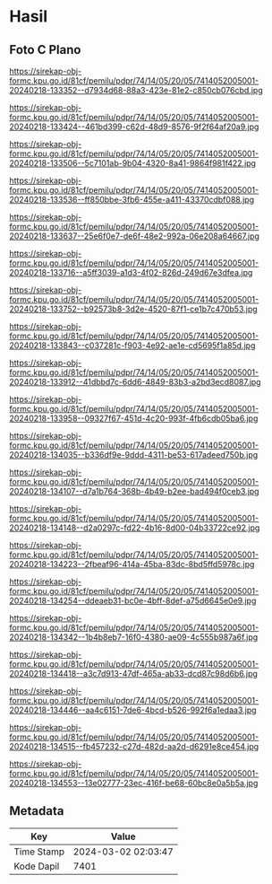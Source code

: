 # Hasil

## Foto C Plano

https://sirekap-obj-formc.kpu.go.id/81cf/pemilu/pdpr/74/14/05/20/05/7414052005001-20240218-133352--d7934d68-88a3-423e-81e2-c850cb076cbd.jpg

https://sirekap-obj-formc.kpu.go.id/81cf/pemilu/pdpr/74/14/05/20/05/7414052005001-20240218-133424--461bd399-c62d-48d9-8576-9f2f64af20a9.jpg

https://sirekap-obj-formc.kpu.go.id/81cf/pemilu/pdpr/74/14/05/20/05/7414052005001-20240218-133506--5c7101ab-9b04-4320-8a41-9864f981f422.jpg

https://sirekap-obj-formc.kpu.go.id/81cf/pemilu/pdpr/74/14/05/20/05/7414052005001-20240218-133536--ff850bbe-3fb6-455e-a411-43370cdbf088.jpg

https://sirekap-obj-formc.kpu.go.id/81cf/pemilu/pdpr/74/14/05/20/05/7414052005001-20240218-133637--25e6f0e7-de6f-48e2-992a-06e208a64667.jpg

https://sirekap-obj-formc.kpu.go.id/81cf/pemilu/pdpr/74/14/05/20/05/7414052005001-20240218-133716--a5ff3039-a1d3-4f02-826d-249d67e3dfea.jpg

https://sirekap-obj-formc.kpu.go.id/81cf/pemilu/pdpr/74/14/05/20/05/7414052005001-20240218-133752--b92573b8-3d2e-4520-87f1-ce1b7c470b53.jpg

https://sirekap-obj-formc.kpu.go.id/81cf/pemilu/pdpr/74/14/05/20/05/7414052005001-20240218-133843--c037281c-f903-4e92-ae1e-cd5695f1a85d.jpg

https://sirekap-obj-formc.kpu.go.id/81cf/pemilu/pdpr/74/14/05/20/05/7414052005001-20240218-133912--41dbbd7c-6dd6-4849-83b3-a2bd3ecd8087.jpg

https://sirekap-obj-formc.kpu.go.id/81cf/pemilu/pdpr/74/14/05/20/05/7414052005001-20240218-133958--09327f67-451d-4c20-993f-4fb6cdb05ba6.jpg

https://sirekap-obj-formc.kpu.go.id/81cf/pemilu/pdpr/74/14/05/20/05/7414052005001-20240218-134035--b336df9e-9ddd-4311-be53-617adeed750b.jpg

https://sirekap-obj-formc.kpu.go.id/81cf/pemilu/pdpr/74/14/05/20/05/7414052005001-20240218-134107--d7a1b764-368b-4b49-b2ee-bad494f0ceb3.jpg

https://sirekap-obj-formc.kpu.go.id/81cf/pemilu/pdpr/74/14/05/20/05/7414052005001-20240218-134148--d2a0297c-fd22-4b16-8d00-04b33722ce92.jpg

https://sirekap-obj-formc.kpu.go.id/81cf/pemilu/pdpr/74/14/05/20/05/7414052005001-20240218-134223--2fbeaf96-414a-45ba-83dc-8bd5ffd5978c.jpg

https://sirekap-obj-formc.kpu.go.id/81cf/pemilu/pdpr/74/14/05/20/05/7414052005001-20240218-134254--ddeaeb31-bc0e-4bff-8def-a75d6645e0e9.jpg

https://sirekap-obj-formc.kpu.go.id/81cf/pemilu/pdpr/74/14/05/20/05/7414052005001-20240218-134342--1b4b8eb7-16f0-4380-ae09-4c555b987a6f.jpg

https://sirekap-obj-formc.kpu.go.id/81cf/pemilu/pdpr/74/14/05/20/05/7414052005001-20240218-134418--a3c7d913-47df-465a-ab33-dcd87c98d6b6.jpg

https://sirekap-obj-formc.kpu.go.id/81cf/pemilu/pdpr/74/14/05/20/05/7414052005001-20240218-134446--aa4c6151-7de6-4bcd-b526-992f6a1edaa3.jpg

https://sirekap-obj-formc.kpu.go.id/81cf/pemilu/pdpr/74/14/05/20/05/7414052005001-20240218-134515--fb457232-c27d-482d-aa2d-d6291e8ce454.jpg

https://sirekap-obj-formc.kpu.go.id/81cf/pemilu/pdpr/74/14/05/20/05/7414052005001-20240218-134553--13e02777-23ec-416f-be68-60bc8e0a5b5a.jpg


## Metadata

| Key        | Value               |
| ---------- | ------------------- |
| Time Stamp | 2024-03-02 02:03:47 |
| Kode Dapil | 7401                |



